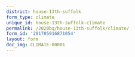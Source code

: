 ```yaml
---
district: house-13th-suffolk
form_type: climate
unique_id: house-13th-suffolk-climate
permalink: /2020bq/house-13th-suffolk/climate/
form_id: '201705916871054'
layout: form
doc_img: CLIMATE-00001
---
```

